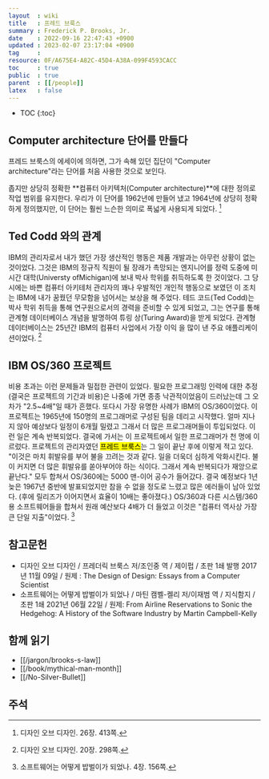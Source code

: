 ```yaml
---
layout  : wiki
title   : 프레드 브룩스
summary : Frederick P. Brooks, Jr.
date    : 2022-09-16 22:47:43 +0900
updated : 2023-02-07 23:17:04 +0900
tag     : 
resource: 0F/A675E4-A82C-45D4-A38A-099F4593CACC
toc     : true
public  : true
parent  : [[/people]]
latex   : false
---
```

* TOC
{:toc}

## Computer architecture 단어를 만들다

프레드 브룩스의 에세이에 의하면, 그가 속해 있던 집단이 "Computer architecture"라는 단어를 처음 사용한 것으로 보인다.

>
좁지만 상당히 정확한 **컴퓨터 아키텍처(Computer architecture)**에 대한 정의로 작업 범위를 유지한다.
우리가 이 단어를 1962년에 만들어 냈고 1964년에 상당히 정확하게 정의했지만, 이 단어는 훨씬 느슨한 의미로 폭넓게 사용되게 되었다.
[^design-413]


## Ted Codd 와의 관계

>
IBM의 관리자로서 내가 했던 가장 생산적인 행동은 제품 개발과는 아무런 상황이 없는 것이었다.
그것은 IBM의 정규직 직원이 될 장래가 촉망되는 엔지니어를 정력 도중에 미시간 대학(Universty ofMichigan)에 보내 박사 학위를 취득하도록 한 것이었다.
그 당시에는 바쁜 컴퓨터 아키테처 관리자의 꽤나 우발적인 개인적 행동으로 보였던 이 조치는 IBM에 내가 꿈꿨던 무모함을 넘어서는 보상을 해 주었다.
테드 코드(Ted Codd)는 박사 학위 취득을 통해 연구원으로서의 경력을 준비할 수 있게 되었고,
그는 연구를 통해 관계형 데이터베이스 개념을 발명하여 튜링 상(Turing Award)을 받게 되었다.
관계형 데이터베이스는 25년간 IBM의 컴퓨터 사업에서 가장 이익 을 많이 낸 주요 애플리케이션이었다.
[^design-298]

## IBM OS/360 프로젝트

>
비용 초과는 이런 문제들과 밀접한 관련이 있었다.
필요한 프로그래밍 인력에 대한 추정(결국은 프로젝트의 기간과 비용)은 나중에 가면 종종 낙관적이었음이 드러났는데 그 오차가 "2.5~4배"일 때가 흔했다.
또다시 가장 유명한 사례가 IBM의 OS/360이었다.
이 프로젝트는 1965년에 150명의 프로그래머로 구성된 팀을 데리고 시작했다.
얼마 지나지 않아 예상보다 일정이 6개월 밀렸고 그래서 더 많은 프로그래머들이 투입되었다.
이런 일은 계속 반복되었다.
결국에 가서는 이 프로젝트에서 일한 프로그래머가 천 명에 이르렀다.
프로젝트의 관리자였던 <mark>프레드 브룩스</mark>는 그 일이 끝난 후에 이렇게 적고 있다.
"이것은 마치 휘발유를 부어 불을 끄려는 것과 같다. 일을 더욱더 심하게 악화시킨다.
불이 커지면 더 많은 휘발유를 쏟아부어야 하는 식이다. 그래서 계속 반복되다가 재앙으로 끝난다."
모두 합쳐서 OS/360에는 5000 맨-이어 공수가 들어갔다.
결국 예정보다 1년 늦은 1967년 중반에 발표되었지만 참을 수 없을 정도로 느렸고 많은 에러들이 남아 있었다.
(후에 릴리즈가 이어지면서 효율이 10배는 좋아졌다.)
OS/360과 다른 시스템/360용 소프트웨어들을 합쳐서 원래 예산보다 4배가 더 들었고 이것은 "컴퓨터 역사상 가장 큰 단일 지출"이었다.
[^martin-156]

## 참고문헌

- 디자인 오브 디자인 / 프레더릭 브룩스 저/조인중 역 / 제이펍 / 초판 1쇄 발행 2017년 11월 09일 / 원제 : The Design of Design: Essays from a Computer Scientist
- 소프트웨어는 어떻게 밥벌이가 되었나 / 마틴 캠벨-켈리 저/이재범 역 / 지식함지 / 초판 1쇄 2021년 06월 22일 / 원제: From Airline Reservations to Sonic the Hedgehog: A History of the Software Industry by Martin Campbell-Kelly

## 함께 읽기

- [[/jargon/brooks-s-law]]
- [[/book/mythical-man-month]]
- [[/No-Silver-Bullet]]

## 주석

[^design-298]: 디자인 오브 디자인. 20장. 298쪽.
[^design-413]: 디자인 오브 디자인. 26장. 413쪽.
[^martin-156]: 소프트웨어는 어떻게 밥벌이가 되었나. 4장. 156쪽.
